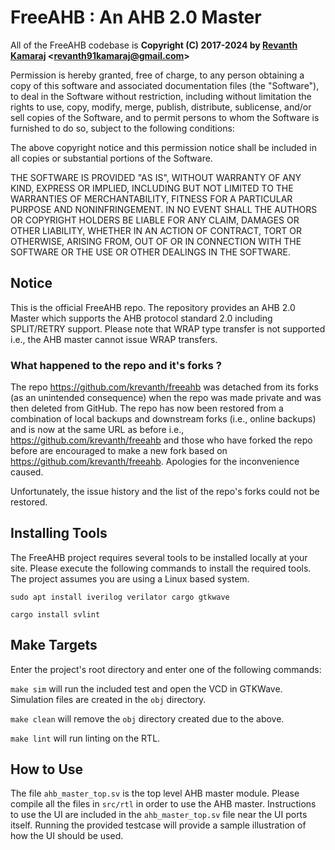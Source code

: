 # FreeAHB : An AHB 2.0 Master

All of the FreeAHB codebase is **Copyright (C) 2017-2024 by [Revanth Kamaraj](https://github.com/krevanth) <<revanth91kamaraj@gmail.com>>**

Permission is hereby granted, free of charge, to any person obtaining a copy
of this software and associated documentation files (the "Software"), to deal
in the Software without restriction, including without limitation the rights
to use, copy, modify, merge, publish, distribute, sublicense, and/or sell
copies of the Software, and to permit persons to whom the Software is
furnished to do so, subject to the following conditions:

The above copyright notice and this permission notice shall be included in all
copies or substantial portions of the Software.

THE SOFTWARE IS PROVIDED "AS IS", WITHOUT WARRANTY OF ANY KIND, EXPRESS OR
IMPLIED, INCLUDING BUT NOT LIMITED TO THE WARRANTIES OF MERCHANTABILITY,
FITNESS FOR A PARTICULAR PURPOSE AND NONINFRINGEMENT. IN NO EVENT SHALL THE
AUTHORS OR COPYRIGHT HOLDERS BE LIABLE FOR ANY CLAIM, DAMAGES OR OTHER
LIABILITY, WHETHER IN AN ACTION OF CONTRACT, TORT OR OTHERWISE, ARISING FROM,
OUT OF OR IN CONNECTION WITH THE SOFTWARE OR THE USE OR OTHER DEALINGS IN THE
SOFTWARE.

## Notice

This is the official FreeAHB repo. The repository provides an AHB 2.0 Master 
which supports the AHB protocol standard 2.0 including SPLIT/RETRY support. 
Please note that WRAP type transfer is not supported i.e., the AHB master 
cannot issue WRAP transfers.

### What happened to the repo and it's forks ?

The repo https://github.com/krevanth/freeahb was detached from its forks (as 
an unintended consequence) when the repo was made private and was then deleted 
from GitHub. The repo has now been restored from a combination of local backups
and downstream forks (i.e., online backups) and is now at the same URL as 
before i.e., https://github.com/krevanth/freeahb and those who have forked the 
repo before are encouraged to make a new fork based on 
https://github.com/krevanth/freeahb. Apologies for the inconvenience caused.

Unfortunately, the issue history and the list of the repo's forks could not be 
restored.

## Installing Tools

The FreeAHB project requires several tools to be installed locally at your site.
Please execute the following commands to install the required tools. The project
assumes you are using a Linux based system.

`sudo apt install iverilog verilator cargo gtkwave`

`cargo install svlint`

## Make Targets

Enter the project's root directory and enter one of the following commands:

`make sim` will run the included test and open the VCD in GTKWave. Simulation 
files are created in the `obj` directory.

`make clean` will remove the `obj` directory created due to the above.

`make lint` will run linting on the RTL.

## How to Use

The file `ahb_master_top.sv` is the top level AHB master module. Please compile 
all the files in `src/rtl` in order to use the AHB master. Instructions to use 
the UI are included in the `ahb_master_top.sv` file near the UI ports itself. 
Running the provided testcase will provide a sample illustration of how the UI
should be used.

